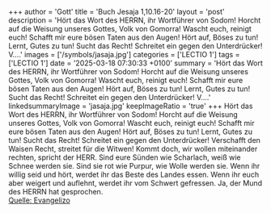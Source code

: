 +++
author = 'Gott'
title = 'Buch Jesaja 1,10.16-20'
layout = 'post'
description = 'Hört das Wort des HERRN, ihr Wortführer von Sodom! Horcht auf die Weisung unseres Gottes, Volk von Gomorra! Wascht euch, reinigt euch! Schafft mir eure bösen Taten aus den Augen! Hört auf, Böses zu tun! Lernt, Gutes zu tun! Sucht das Recht! Schreitet ein gegen den Unterdrücker! V....'
images = ['/symbols/jasaja.jpg']
categories = ['LECTIO 1']
tags = ['LECTIO 1']
date = '2025-03-18 07:30:33 +0100'
summary = 'Hört das Wort des HERRN, ihr Wortführer von Sodom! Horcht auf die Weisung unseres Gottes, Volk von Gomorra! Wascht euch, reinigt euch! Schafft mir eure bösen Taten aus den Augen! Hört auf, Böses zu tun! Lernt, Gutes zu tun! Sucht das Recht! Schreitet ein gegen den Unterdrücker! V....'
linkedsummaryImage = 'jasaja.jpg'
keepImageRatio = 'true'
+++
Hört das Wort des HERRN, ihr Wortführer von Sodom! Horcht auf die Weisung unseres Gottes, Volk von Gomorra!
Wascht euch, reinigt euch! Schafft mir eure bösen Taten aus den Augen! Hört auf, Böses zu tun!
Lernt, Gutes zu tun! Sucht das Recht! Schreitet ein gegen den Unterdrücker! Verschafft den Waisen Recht, streitet für die Witwen!
Kommt doch, wir wollen miteinander rechten, spricht der HERR.<!--more--> Sind eure Sünden wie Scharlach, weiß wie Schnee werden sie. Sind sie rot wie Purpur, wie Wolle werden sie.
Wenn ihr willig seid und hört, werdet ihr das Beste des Landes essen.
Wenn ihr euch aber weigert und auflehnt, werdet ihr vom Schwert gefressen. Ja, der Mund des HERRN hat gesprochen.<br> [Quelle: Evangelizo](https://evangeliumtagfuertag.org/DE/gospel)